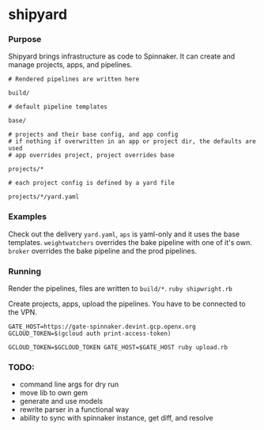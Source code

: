# shipyard

### Purpose

Shipyard brings infrastructure as code to Spinnaker. It can create and manage projects, apps, and pipelines.

```
# Rendered pipelines are written here

build/

# default pipeline templates

base/

# projects and their base config, and app config
# if nothing if overwritten in an app or project dir, the defaults are used
# app overrides project, project overrides base

projects/*

# each project config is defined by a yard file

projects/*/yard.yaml
```

### Examples

Check out the delivery `yard.yaml`, `aps` is yaml-only and it uses the base templates. `weightwatchers` overrides the bake pipeline with one of it's own. `broker` overrides the bake pipeline and the prod pipelines.


### Running

Render the pipelines, files are written to `build/*`.
`ruby shipwright.rb`

Create projects, apps, upload the pipelines. You have to be connected to the VPN.

```
GATE_HOST=https://gate-spinnaker.devint.gcp.openx.org
GCLOUD_TOKEN=$(gcloud auth print-access-token)

GCLOUD_TOKEN=$GCLOUD_TOKEN GATE_HOST=$GATE_HOST ruby upload.rb
```

### TODO:

+ command line args for dry run
+ move lib to own gem
+ generate and use models
+ rewrite parser in a functional way
+ ability to sync with spinnaker instance, get diff, and resolve
